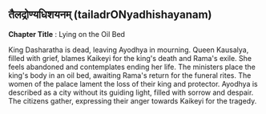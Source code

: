 ## तैलद्रोण्यधिशयनम् (tailadrONyadhishayanam)
**Chapter Title** : Lying on the Oil Bed

King Dasharatha is dead, leaving Ayodhya in mourning. Queen Kausalya, filled with grief, blames Kaikeyi for the king's death and Rama's exile. She feels abandoned and contemplates ending her life. The ministers place the king's body in an oil bed, awaiting Rama's return for the funeral rites. The women of the palace lament the loss of their king and protector. Ayodhya is described as a city without its guiding light, filled with sorrow and despair. The citizens gather, expressing their anger towards Kaikeyi for the tragedy.